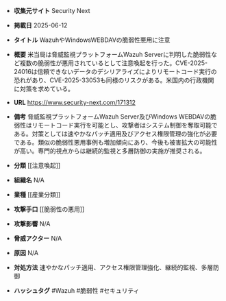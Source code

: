 - **収集元サイト**
Security Next

- **掲載日**
2025-06-12

- **タイトル**
WazuhやWindowsWEBDAVの脆弱性悪用に注意

- **概要**
米当局は脅威監視プラットフォームWazuh Serverに判明した脆弱性など複数の脆弱性が悪用されているとして注意喚起を行った。CVE-2025-24016は信頼できないデータのデシリアライズによりリモートコード実行の恐れがあり、CVE-2025-33053も同様のリスクがある。米国内の行政機関に対策を求めている。

- **URL**
https://www.security-next.com/171312

- **備考**
脅威監視プラットフォームWazuh Server及びWindows WEBDAVの脆弱性はリモートコード実行を可能とし、攻撃者はシステム制御を奪取可能である。対策としては速やかなパッチ適用及びアクセス権限管理の強化が必要である。類似の脆弱性悪用事例も増加傾向にあり、今後も被害拡大の可能性が高い。専門的視点からは継続的監視と多層防御の実施が推奨される。

- **分類**
[[注意喚起]]

- **組織名**
N/A

- **業種**
[[産業分類]]

- **攻撃手口**
[[脆弱性の悪用]]

- **攻撃影響**
N/A

- **脅威アクター**
N/A

- **原因**
N/A

- **対処方法**
速やかなパッチ適用、アクセス権限管理強化、継続的監視、多層防御

- **ハッシュタグ**
#Wazuh #脆弱性 #セキュリティ

